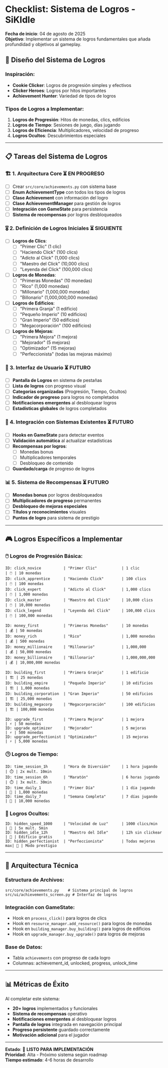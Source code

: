 # Checklist: Sistema de Logros - SiKIdle

**Fecha de inicio**: 04 de agosto de 2025  
**Objetivo**: Implementar un sistema de logros fundamentales que añada profundidad y objetivos al gameplay.

## 🎯 Diseño del Sistema de Logros

### Inspiración:
- **Cookie Clicker**: Logros de progresión simples y efectivos
- **Clicker Heroes**: Logros por hitos importantes
- **Achievement Hunter**: Variedad de tipos de logros

### Tipos de Logros a Implementar:
1. **Logros de Progresión**: Hitos de monedas, clics, edificios
2. **Logros de Tiempo**: Sesiones de juego, días jugando
3. **Logros de Eficiencia**: Multiplicadores, velocidad de progreso
4. **Logros Ocultos**: Descubrimientos especiales

---

## 📋 Tareas del Sistema de Logros

### 🏗️ 1. Arquitectura Core ⏳ EN PROGRESO
- [ ] Crear `src/core/achievements.py` con sistema base
- [ ] **Enum AchievementType** con todos los tipos de logros
- [ ] **Clase Achievement** con información del logro
- [ ] **Clase AchievementManager** para gestión de logros
- [ ] **Integración con GameState** para persistencia
- [ ] **Sistema de recompensas** por logros desbloqueados

### 🎖️ 2. Definición de Logros Iniciales ⏳ SIGUIENTE
- [ ] **Logros de Clics**:
  - [ ] "Primer Clic" (1 clic)
  - [ ] "Haciendo Click" (100 clics)
  - [ ] "Adicto al Click" (1,000 clics)
  - [ ] "Maestro del Click" (10,000 clics)
  - [ ] "Leyenda del Click" (100,000 clics)
- [ ] **Logros de Monedas**:
  - [ ] "Primeras Monedas" (10 monedas)
  - [ ] "Rico" (1,000 monedas)
  - [ ] "Millonario" (1,000,000 monedas)
  - [ ] "Billonario" (1,000,000,000 monedas)
- [ ] **Logros de Edificios**:
  - [ ] "Primera Granja" (1 edificio)
  - [ ] "Pequeño Imperio" (10 edificios)
  - [ ] "Gran Imperio" (50 edificios)
  - [ ] "Megacorporación" (100 edificios)
- [ ] **Logros de Mejoras**:
  - [ ] "Primera Mejora" (1 mejora)
  - [ ] "Mejorador" (5 mejoras)
  - [ ] "Optimizador" (15 mejoras)
  - [ ] "Perfeccionista" (todas las mejoras máximo)

### 🎨 3. Interfaz de Usuario ⏳ FUTURO
- [ ] **Pantalla de Logros** en sistema de pestañas
- [ ] **Lista de logros** con progreso visual
- [ ] **Categorías organizadas** (Progresión, Tiempo, Ocultos)
- [ ] **Indicador de progreso** para logros no completados
- [ ] **Notificaciones emergentes** al desbloquear logros
- [ ] **Estadísticas globales** de logros completados

### 🔄 4. Integración con Sistemas Existentes ⏳ FUTURO
- [ ] **Hooks en GameState** para detectar eventos
- [ ] **Validación automática** al actualizar estadísticas
- [ ] **Recompensas por logros**:
  - [ ] Monedas bonus
  - [ ] Multiplicadores temporales
  - [ ] Desbloqueo de contenido
- [ ] **Guardado/carga** de progreso de logros

### 📊 5. Sistema de Recompensas ⏳ FUTURO
- [ ] **Monedas bonus** por logros desbloqueados
- [ ] **Multiplicadores de progreso** permanentes
- [ ] **Desbloqueo de mejoras especiales**
- [ ] **Títulos y reconocimientos** visuales
- [ ] **Puntos de logro** para sistema de prestigio

---

## 🎮 Logros Específicos a Implementar

### 🖱️ Logros de Progresión Básica:
```
ID: click_novice          | "Primer Clic"           | 1 clic           | 🖱️ | 10 monedas
ID: click_apprentice      | "Haciendo Click"        | 100 clics        | 🖱️ | 100 monedas  
ID: click_expert          | "Adicto al Click"       | 1,000 clics      | 🖱️ | 1,000 monedas
ID: click_master          | "Maestro del Click"     | 10,000 clics     | 🖱️ | 10,000 monedas
ID: click_legend          | "Leyenda del Click"     | 100,000 clics    | 🖱️ | 100,000 monedas

ID: money_first           | "Primeras Monedas"      | 10 monedas       | 💰 | 50 monedas
ID: money_rich            | "Rico"                  | 1,000 monedas    | 💰 | 500 monedas
ID: money_millionaire     | "Millonario"            | 1,000,000        | 💰 | 50,000 monedas
ID: money_billionaire     | "Billonario"            | 1,000,000,000    | 💰 | 10,000,000 monedas

ID: building_first        | "Primera Granja"        | 1 edificio       | 🏗️ | 25 monedas
ID: building_empire       | "Pequeño Imperio"       | 10 edificios     | 🏗️ | 1,000 monedas
ID: building_corporation  | "Gran Imperio"          | 50 edificios     | 🏗️ | 25,000 monedas
ID: building_megacorp     | "Megacorporación"       | 100 edificios    | 🏗️ | 100,000 monedas

ID: upgrade_first         | "Primera Mejora"        | 1 mejora         | ⚡ | 50 monedas
ID: upgrade_optimizer     | "Mejorador"             | 5 mejoras        | ⚡ | 500 monedas
ID: upgrade_perfectionist | "Optimizador"           | 15 mejoras       | ⚡ | 5,000 monedas
```

### 🕒 Logros de Tiempo:
```
ID: time_session_1h       | "Hora de Diversión"     | 1 hora jugando   | ⏱️ | 2x mult. 10min
ID: time_session_6h       | "Maratón"               | 6 horas jugando  | ⏱️ | 3x mult. 30min
ID: time_daily_1          | "Primer Día"            | 1 día jugando    | 📅 | 1,000 monedas
ID: time_daily_7          | "Semana Completa"       | 7 días jugando   | 📅 | 10,000 monedas
```

### 🎯 Logros Ocultos:
```
ID: hidden_speed_1000     | "Velocidad de Luz"      | 1000 clics/min   | 🌟 | 5x mult. 5min
ID: hidden_idle_12h       | "Maestro del Idle"      | 12h sin clickear | 🌟 | Edificio gratis
ID: hidden_perfectionist  | "Perfeccionista"        | Todas mejoras max| 🌟 | Modo prestigio
```

---

## 🔧 Arquitectura Técnica

### Estructura de Archivos:
```
src/core/achievements.py    # Sistema principal de logros
src/ui/achievements_screen.py # Interfaz de logros  
```

### Integración con GameState:
- Hook en `process_click()` para logros de clics
- Hook en `resource_manager.add_resource()` para logros de monedas
- Hook en `building_manager.buy_building()` para logros de edificios
- Hook en `upgrade_manager.buy_upgrade()` para logros de mejoras

### Base de Datos:
- Tabla `achievements` con progreso de cada logro
- Columnas: achievement_id, unlocked, progress, unlock_time

---

## 📊 Métricas de Éxito

Al completar este sistema:
- **20+ logros** implementados y funcionales
- **Sistema de recompensas** operativo
- **Notificaciones emergentes** al desbloquear logros
- **Pantalla de logros** integrada en navegación principal
- **Progreso persistente** guardado correctamente
- **Motivación adicional** para el jugador

---

**Estado**: 🚀 **LISTO PARA IMPLEMENTACIÓN**  
**Prioridad**: Alta - Próximo sistema según roadmap  
**Tiempo estimado**: 4-6 horas de desarrollo
